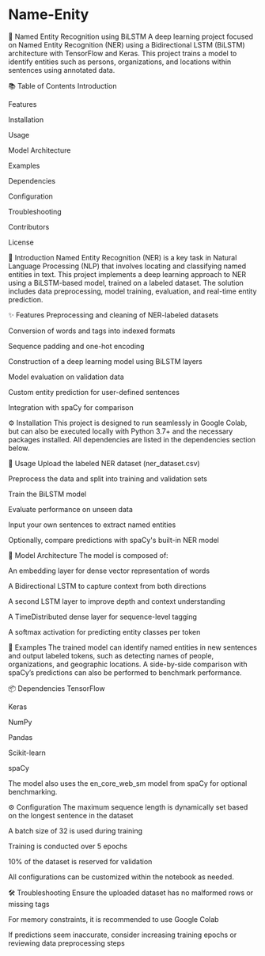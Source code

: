 
# Name-Enity

🧠 Named Entity Recognition using BiLSTM
A deep learning project focused on Named Entity Recognition (NER) using a Bidirectional LSTM (BiLSTM) architecture with TensorFlow and Keras. This project trains a model to identify entities such as persons, organizations, and locations within sentences using annotated data.

📚 Table of Contents
Introduction

Features

Installation

Usage

Model Architecture

Examples

Dependencies

Configuration

Troubleshooting

Contributors

License

📝 Introduction
Named Entity Recognition (NER) is a key task in Natural Language Processing (NLP) that involves locating and classifying named entities in text. This project implements a deep learning approach to NER using a BiLSTM-based model, trained on a labeled dataset. The solution includes data preprocessing, model training, evaluation, and real-time entity prediction.

✨ Features
Preprocessing and cleaning of NER-labeled datasets

Conversion of words and tags into indexed formats

Sequence padding and one-hot encoding

Construction of a deep learning model using BiLSTM layers

Model evaluation on validation data

Custom entity prediction for user-defined sentences

Integration with spaCy for comparison

⚙️ Installation
This project is designed to run seamlessly in Google Colab, but can also be executed locally with Python 3.7+ and the necessary packages installed. All dependencies are listed in the dependencies section below.

🚀 Usage
Upload the labeled NER dataset (ner_dataset.csv)

Preprocess the data and split into training and validation sets

Train the BiLSTM model

Evaluate performance on unseen data

Input your own sentences to extract named entities

Optionally, compare predictions with spaCy's built-in NER model

🧠 Model Architecture
The model is composed of:

An embedding layer for dense vector representation of words

A Bidirectional LSTM to capture context from both directions

A second LSTM layer to improve depth and context understanding

A TimeDistributed dense layer for sequence-level tagging

A softmax activation for predicting entity classes per token

🧪 Examples
The trained model can identify named entities in new sentences and output labeled tokens, such as detecting names of people, organizations, and geographic locations. A side-by-side comparison with spaCy’s predictions can also be performed to benchmark performance.

📦 Dependencies
TensorFlow

Keras

NumPy

Pandas

Scikit-learn

spaCy

The model also uses the en_core_web_sm model from spaCy for optional benchmarking.

⚙️ Configuration
The maximum sequence length is dynamically set based on the longest sentence in the dataset

A batch size of 32 is used during training

Training is conducted over 5 epochs

10% of the dataset is reserved for validation

All configurations can be customized within the notebook as needed.

🛠 Troubleshooting
Ensure the uploaded dataset has no malformed rows or missing tags

For memory constraints, it is recommended to use Google Colab

If predictions seem inaccurate, consider increasing training epochs or reviewing data preprocessing steps


